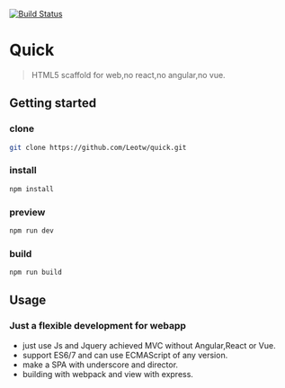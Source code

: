[![Build Status](https://travis-ci.org/Leotw/quick.svg?branch=master)](https://travis-ci.org/Leotw/quick)
# Quick
> HTML5 scaffold for web,no react,no angular,no vue.
## Getting started

### clone
```bash
git clone https://github.com/Leotw/quick.git
```
### install

```bash
npm install
```
### preview 
```bash
npm run dev
```
### build
```bash
npm run build
```

## Usage
### Just a flexible development for webapp
- just use Js and Jquery achieved MVC without Angular,React or Vue.
- support ES6/7 and can use ECMAScript of any version.
- make a SPA with underscore and director.
- building with webpack and view with express.
